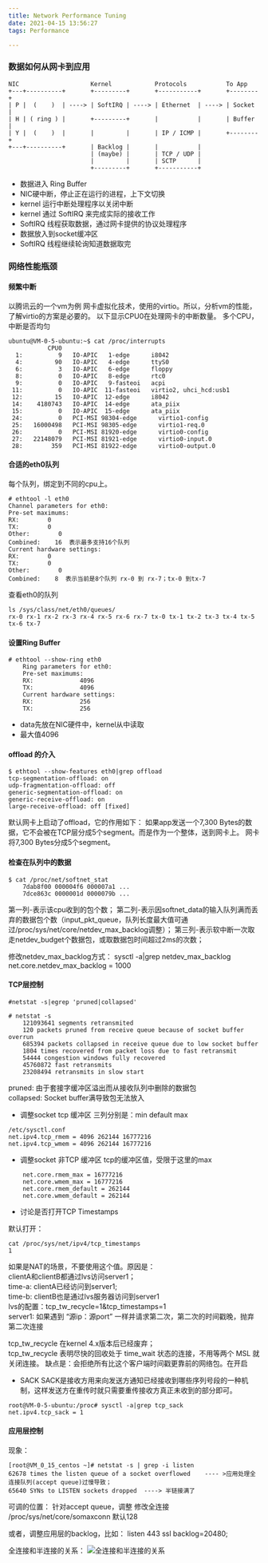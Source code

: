 ```yaml
---
title: Network Performance Tuning
date: 2021-04-15 13:56:27
tags: Performance

---
```

### 数据如何从网卡到应用

```
NIC                    Kernel            Protocols           To App
+---+----------+       +---------+       +-----------+       +--------+
| P |  (    )  | ----> | SoftIRQ | ----> | Ethernet  | ----> | Socket |
| H | ( ring ) |       +---------+       |           |       | Buffer |
| Y |  (    )  |       |         |       | IP / ICMP |       +--------+
+---+----------+       | Backlog |       |           |
                       | (maybe) |       | TCP / UDP |                 
                       |         |       | SCTP      |                 
                       +---------+       +-----------+
```
- 数据进入 Ring Buffer
- NIC硬中断，停止正在运行的进程，上下文切换
- kernel 运行中断处理程序以关闭中断
- kernel 通过 SoftIRQ 来完成实际的接收工作
- SoftIRQ 线程获取数据，通过网卡提供的协议处理程序
- 数据放入到socket缓冲区
- SoftIRQ 线程继续轮询知道数据取完

### 网络性能瓶颈
#### 频繁中断
以腾讯云的一个vm为例
网卡虚拟化技术，使用的virtio。所以，分析vm的性能，了解virtio的方案是必要的。
以下显示CPU0在处理网卡的中断数量。
多个CPU，中断是否均匀

```
ubuntu@VM-0-5-ubuntu:~$ cat /proc/interrupts
           CPU0
  1:          9   IO-APIC   1-edge      i8042
  4:         90   IO-APIC   4-edge      ttyS0
  6:          3   IO-APIC   6-edge      floppy
  8:          0   IO-APIC   8-edge      rtc0
  9:          0   IO-APIC   9-fasteoi   acpi
 11:          0   IO-APIC  11-fasteoi   virtio2, uhci_hcd:usb1
 12:         15   IO-APIC  12-edge      i8042
 14:    4180743   IO-APIC  14-edge      ata_piix
 15:          0   IO-APIC  15-edge      ata_piix
 24:          0   PCI-MSI 98304-edge      virtio1-config
 25:   16000498   PCI-MSI 98305-edge      virtio1-req.0
 26:          0   PCI-MSI 81920-edge      virtio0-config
 27:   22148079   PCI-MSI 81921-edge      virtio0-input.0
 28:        359   PCI-MSI 81922-edge      virtio0-output.0

```

#### 合适的eth0队列
每个队列，绑定到不同的cpu上。
```
# ethtool -l eth0
Channel parameters for eth0:
Pre-set maximums:
RX:        0
TX:        0
Other:        0
Combined:    16  表示最多支持16个队列
Current hardware settings:
RX:        0
TX:        0
Other:        0
Combined:    8  表示当前是8个队列 rx-0 到 rx-7；tx-0 到tx-7

```
查看eth0的队列
```
ls /sys/class/net/eth0/queues/
rx-0 rx-1 rx-2 rx-3 rx-4 rx-5 rx-6 rx-7 tx-0 tx-1 tx-2 tx-3 tx-4 tx-5 tx-6 tx-7
```

#### 设置Ring Buffer
```
# ethtool --show-ring eth0
    Ring parameters for eth0:
    Pre-set maximums:
    RX:             4096
    TX:             4096
    Current hardware settings:
    RX:             256
    TX:             256
```
- data先放在NIC硬件中，kernel从中读取
- 最大值4096

#### offload 的介入
```
$ ethtool --show-features eth0|grep offload
tcp-segmentation-offload: on
udp-fragmentation-offload: off
generic-segmentation-offload: on
generic-receive-offload: on
large-receive-offload: off [fixed]
```

默认网卡上启动了offload，它的作用如下：
如果app发送一个7,300 Bytes的数据，它不会被在TCP层分成5个segment。而是作为一个整体，送到网卡上。
网卡将7,300 Bytes分成5个segment。


#### 检查在队列中的数据
```
$ cat /proc/net/softnet_stat
    7dab8f00 000004f6 000007a1 ...
    7dce863c 0000001d 0000079b ...
```

第一列-表示该cpu收到的包个数；
第二列-表示因softnet_data的输入队列满而丢弃的数据包个数（input_pkt_queue，队列长度最大值可通过/proc/sys/net/core/netdev_max_backlog调整）；
第三列-表示软中断一次取走netdev_budget个数据包，或取数据包时间超过2ms的次数；


修改netdev_max_backlog方式：
sysctl -a|grep netdev_max_backlog
net.core.netdev_max_backlog = 1000


#### TCP层控制
```
#netstat -s|egrep 'pruned|collapsed'

# netstat -s
    121093641 segments retransmited
    120 packets pruned from receive queue because of socket buffer overrun
    685394 packets collapsed in receive queue due to low socket buffer
    1804 times recovered from packet loss due to fast retransmit
    54444 congestion windows fully recovered
    45760872 fast retransmits
    23208494 retransmits in slow start
```
pruned: 由于套接字缓冲区溢出而从接收队列中删除的数据包  
collapsed: Socket buffer满导致包无法放入

- 调整socket tcp 缓冲区
三列分别是：min default max
```
/etc/sysctl.conf
net.ipv4.tcp_rmem = 4096 262144 16777216
net.ipv4.tcp_wmem = 4096 262144 16777216
```

- 调整socket 非TCP 缓冲区
tcp的缓冲区值，受限于这里的max
```
    net.core.rmem_max = 16777216
    net.core.wmem_max = 16777216
    net.core.rmem_default = 262144
    net.core.wmem_default = 262144
```

- 讨论是否打开TCP Timestamps

默认打开：
```
cat /proc/sys/net/ipv4/tcp_timestamps
1
```
如果是NAT的场景，不要使用这个值。原因是：  
clientA和clientB都通过lvs访问server1；  
time-a: clientA已经访问到server1;  
time-b: clientB也是通过lvs服务器访问到server1  
lvs的配置：tcp_tw_recycle=1&tcp_timestamps=1  
server1: 如果遇到 “源ip：源port” 一样并请求第二次，第二次的时间戳晚，抛弃第二次连接  


tcp_tw_recycle 在kernel 4.x版本后已经废弃；  
tcp_tw_recycle 表明尽快的回收处于 time_wait 状态的连接，不用等两个 MSL 就关闭连接。
               缺点是：会拒绝所有比这个客户端时间戳更靠前的网络包。在开启

- SACK
SACK是接收方用来向发送方通知已经接收到哪些序列号段的一种机制，这样发送方在重传时就只需要重传接收方真正未收到的部分即可。

```
root@VM-0-5-ubuntu:/proc# sysctl -a|grep tcp_sack
net.ipv4.tcp_sack = 1
```


#### 应用层控制
现象：
```
[root@VM_0_15_centos ~]# netstat -s | grep -i listen    
62678 times the listen queue of a socket overflowed    ---- >应用处理全连接队列(accept queue)过慢导致；
65640 SYNs to LISTEN sockets dropped  ----> 半链接满了
```
可调的位置：
针对accept queue，调整
修改全连接
/proc/sys/net/core/somaxconn
默认128

或者，调整应用层的backlog，比如：
listen 443 ssl backlog=20480;

全连接和半连接的关系：
![全连接和半连接的关系](https://bjdzliu.oss-cn-beijing.aliyuncs.com/hexo_images/sync-queue.png)

